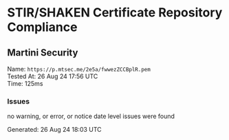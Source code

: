 # STIR/SHAKEN Certificate Repository Compliance

## Martini Security

Name: `https://p.mtsec.me/2e5a/fwwezZCCBplR.pem`\
Tested At: 26 Aug 24 17:56 UTC\
Time: 125ms

### Issues

no warning, or error, or notice date level issues were found

Generated: 26 Aug 24 18:03 UTC